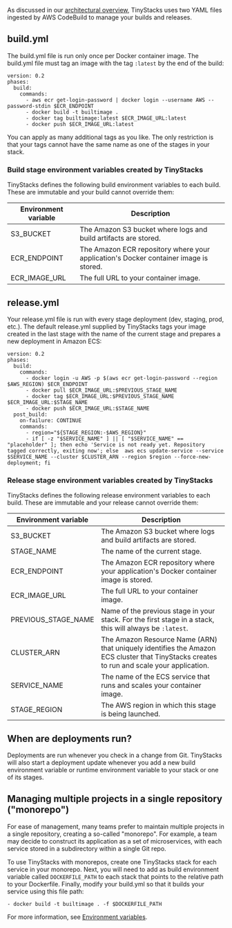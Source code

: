 As discussed in our [architectural overview](architecture.md), TinyStacks uses two YAML files ingested by AWS CodeBuild to manage your builds and releases.

## build.yml

The build.yml file is run only once per Docker container image. The build.yml file must tag an image with the tag `:latest` by the end of the build:

```
version: 0.2
phases:
  build:
    commands:
      - aws ecr get-login-password | docker login --username AWS --password-stdin $ECR_ENDPOINT
      - docker build -t builtimage .
      - docker tag builtimage:latest $ECR_IMAGE_URL:latest
      - docker push $ECR_IMAGE_URL:latest
```

You can apply as many additional tags as you like. The only restriction is that your tags cannot have the same name as one of the stages in your stack. 

### Build stage environment variables created by TinyStacks

TinyStacks defines the following build environment variables to each build. These are immutable and your build cannot override them: 

| Environment variable | Description                                                                                                                               |
|---------------------------|-------------------------------------------------------------------------------------------------------------------------------------------|
| S3_BUCKET                 | The Amazon S3 bucket where logs and build artifacts are stored.                                                                           |
| ECR_ENDPOINT              | The Amazon ECR repository where your application's Docker container image is stored.                                                      |
| ECR_IMAGE_URL             | The full URL to your container image.                                                                                                     |

## release.yml

Your release.yml file is run with every stage deployment (dev, staging, prod, etc.). The default release.yml supplied by TinyStacks tags your image created in the last stage with the name of the current stage and prepares a new deployment in Amazon ECS: 

```
version: 0.2
phases:
  build:
    commands:
      - docker login -u AWS -p $(aws ecr get-login-password --region $AWS_REGION) $ECR_ENDPOINT
      - docker pull $ECR_IMAGE_URL:$PREVIOUS_STAGE_NAME
      - docker tag $ECR_IMAGE_URL:$PREVIOUS_STAGE_NAME $ECR_IMAGE_URL:$STAGE_NAME
      - docker push $ECR_IMAGE_URL:$STAGE_NAME
  post_build:
    on-failure: CONTINUE
    commands:
      - region="${STAGE_REGION:-$AWS_REGION}" 
      - if [ -z "$SERVICE_NAME" ] || [ "$SERVICE_NAME" == "placeholder" ]; then echo 'Service is not ready yet. Repository tagged correctly, exiting now'; else  aws ecs update-service --service $SERVICE_NAME --cluster $CLUSTER_ARN --region $region --force-new-deployment; fi
```

### Release stage environment variables created by TinyStacks

TinyStacks defines the following release environment variables to each build. These are immutable and your release cannot override them: 

| Environment variable | Description                                                                                                                               |
|---------------------------|-------------------------------------------------------------------------------------------------------------------------------------------|
| S3_BUCKET                 | The Amazon S3 bucket where logs and build artifacts are stored.                                                                           |
| STAGE_NAME                | The name of the current stage.                                                                                                            |
| ECR_ENDPOINT              | The Amazon ECR repository where your application's Docker container image is stored.                                                      |
| ECR_IMAGE_URL             | The full URL to your container image.                                                                                                     |
| PREVIOUS_STAGE_NAME       | Name of the previous stage in your stack. For the first stage in a stack, this will always be `:latest`.                                  |
| CLUSTER_ARN               | The Amazon Resource Name (ARN) that uniquely identifies the Amazon ECS cluster that TinyStacks creates to run and scale your application. |
| SERVICE_NAME              | The name of the ECS service that runs and scales your container image.                                                                    |
| STAGE_REGION              | The AWS region in which this stage is being launched.                                                                                     |

## When are deployments run? 

Deployments are run whenever you check in a change from Git. TinyStacks will also start a deployment update whenever you add a new build environment variable or runtime environment variable to your stack or one of its stages.

## Managing multiple projects in a single repository ("monorepo") 

For ease of management, many teams prefer to maintain multiple projects in a single repository, creating a so-called "monorepo". For example, a team may decide to construct its application as a set of microservices, with each service stored in a subdirectory within a single Git repo. 

To use TinyStacks with monorepos, create one TinyStacks stack for each service in your monorepo. Next, you will need to add as build environment variable called `DOCKERFILE_PATH` to each stack that points to the relative path to your Dockerfile. Finally, modify your build.yml so that it builds your service using this file path:

```
- docker build -t builtimage . -f $DOCKERFILE_PATH
```

For more information, see [Environment variables](environment-variables.md).